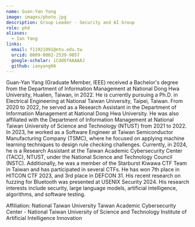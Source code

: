 ```yaml
---
name: Guan-Yan Yang
image: images/photo.jpg
description: Group Leader - Security and AI Group
role: phd
aliases:
  - Ian Yang
links:
  email: f11921091@ntu.edu.tw
  orcid: 0009-0002-2539-9057
  google-scholar: iCdd6fAAAAAJ
  github: ianyang66
---
```


Guan-Yan Yang (Graduate Member, IEEE) received a Bachelor's degree from the Department of Information Management at National Dong Hwa University, Hualien, Taiwan, in 2022. He is currently pursuing a Ph.D. in Electrical Engineering at National Taiwan University, Taipei, Taiwan. From 2020 to 2022, he served as a Research Assistant in the Department of Information Management at National Dong Hwa University. He was also affiliated with the Department of Information Management at National Taiwan University of Science and Technology (NTUST) from 2021 to 2022. In 2023, he worked as a Software Engineer at Taiwan Semiconductor Manufacturing Company (TSMC), where he focused on applying machine learning techniques to design rule checking challenges. Currently, in 2024, he is a Research Assistant at the Taiwan Academic Cybersecurity Center (TACC), NTUST, under the National Science and Technology Council (NSTC). Additionally, he was a member of the Starburst Kiwawa CTF Team in Taiwan and has participated in several CTFs. He has won 7th place in HITCON CTF 2023, and 3rd place in DEFCON 31. His recent research on fuzzing for Bluetooth was presented at USENIX Security 2024. His research interests include security, large language models, artificial intelligence, algorithms, and software testing.

Affiliation:
National Taiwan University
Taiwan Academic Cybersecurity Center - National Taiwan University of Science and Technology
Institute of Artificial Intelligence Innovation